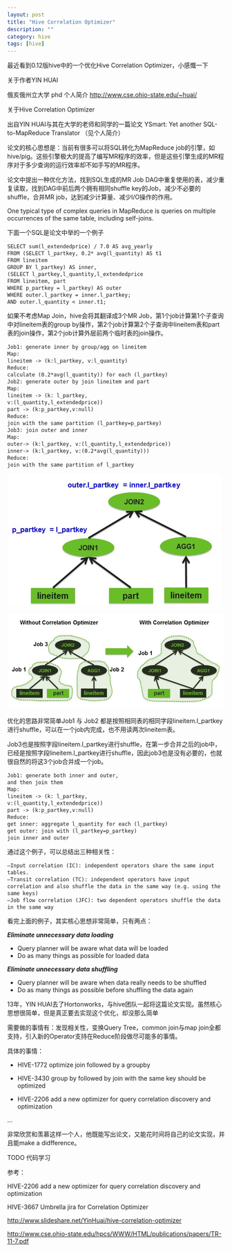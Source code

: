 ```yaml
---
layout: post
title: "Hive Correlation Optimizer"
description: ""
category: hive
tags: [hive]
---
```


 
最近看到0.12版hive中的一个优化Hive Correlation Optimizer，小感慨一下

 
关于作者YIN HUAI

俄亥俄州立大学 phd
个人简介 http://www.cse.ohio-state.edu/~huai/

 

关于Hive Correlation Optimizer

出自YIN HUAI与其在大学的老师和同学的一篇论文 YSmart: Yet another SQL-to-MapReduce Translator （见个人简介）

论文的核心思想是：当前有很多可以将SQL转化为MapReduce job的引擎，如hive/pig。这些引擎极大的提高了编写MR程序的效率，但是这些引擎生成的MR程序对于多少查询的运行效率却不如手写的MR程序。

论文中提出一种优化方法，找到SQL生成的MR Job DAG中重复使用的表，减少重复读取，找到DAG中前后两个拥有相同shuffle key的Job，减少不必要的shuffle，合并MR job，达到减少计算量、减少I/O操作的作用。

 

One typical type of complex queries in MapReduce is queries on multiple occurrences of the same table, including self-joins.

下面一个SQL是论文中举的一个例子

	SELECT sum(l_extendedprice) / 7.0 AS avg_yearly
	FROM (SELECT l_partkey, 0.2* avg(l_quantity) AS t1
	FROM lineitem
	GROUP BY l_partkey) AS inner,
	(SELECT l_partkey,l_quantity,l_extendedprice
	FROM lineitem, part
	WHERE p_partkey = l_partkey) AS outer
	WHERE outer.l_partkey = inner.l_partkey;
	AND outer.l_quantity < inner.t1;
如果不考虑Map Join，hive会将其翻译成3个MR Job，第1个job计算第1个子查询中对lineitem表的group by操作，第2个job计算第2个子查询中lineitem表和part表的join操作，第2个job计算外层前两个临时表的join操作。 

	Job1: generate inner by group/agg on lineitem
	Map:
	lineitem -> (k:l_partkey, v:l_quantity)
	Reduce:
	calculate (0.2*avg(l_quantity)) for each (l_partkey)
	Job2: generate outer by join lineitem and part
	Map:
	lineitem -> (k: l_partkey,
	v:(l_quantity,l_extendedprice))
	part -> (k:p_partkey,v:null)
	Reduce:
	join with the same partition (l_partkey=p_partkey)
	Job3: join outer and inner
	Map:
	outer-> (k:l_partkey, v:(l_quantity,l_extendedprice))
	inner-> (k:l_partkey, v:(0.2*avg(l_quantity)))
	Reduce:
	join with the same partition of l_partkey
	
![image](/images/intra-query.jpg)  
 
![image](/images/correlation-optimizer.jpg)   

 优化的思路非常简单Job1 与 Job2 都是按照相同表的相同字段lineitem.l_partkey进行shuffle，可以在一个job内完成，也不用读两次lineitem表。

Job3也是按照字段lineitem.l_partkey进行shuffle，在第一步合并之后的job中，已经是按照字段lineitem.l_partkey进行shuffle，因此job3也是没有必要的，也就很自然的将这3个job合并成一个job。

	Job1: generate both inner and outer,
	and then join them
	Map:
	lineitem -> (k: l_partkey,
	v:(l_quantity,l_extendedprice))
	part -> (k:p_partkey,v:null)
	Reduce:
	get inner: aggregate l_quantity for each (l_partkey)
	get outer: join with (l_partkey=p_partkey)
	join inner and outer
通过这个例子，可以总结出三种相关性：

	–Input correlation (IC): independent operators share the same input tables.
	–Transit correlation (TC): independent operators have input correlation and also shuffle the data in the same way (e.g. using the same keys)
	–Job flow correlation (JFC): two dependent operators shuffle the data in the same way
看完上面的例子，其实核心思想非常简单，只有两点：

***Eliminate unnecessary data loading***

* Query planner will be aware what data will be loaded
* Do as many things as possible for loaded data

***Eliminate unnecessary data shuffling***

* Query planner will be aware when data really needs to be shuffled
* Do as many things as possible before shuffling the data again

13年，YIN HUAI去了Hortonworks，与hive团队一起将这篇论文实现。虽然核心思想很简单，但是真正要去实现这个优化，却没那么简单

需要做的事情有：发现相关性，变换Query Tree，common join与map join全都支持，引入新的Operator支持在Reduce阶段做尽可能多的事情。

具体的事情：

* HIVE-1772 optimize join followed by a groupby

* HIVE-3430 group by followed by join with the same key should be optimized

* HIVE-2206 add a new optimizer for query correlation discovery and optimization

...



非常欣赏和羡慕这样一个人，他既能写出论文，又能花时间将自己的论文实现，并且能make a didfference。

TODO 代码学习

参考：

HIVE-2206 add a new optimizer for query correlation discovery and optimization  

HIVE-3667 Umbrella jira for Correlation Optimizer

http://www.slideshare.net/YinHuai/hive-correlation-optimizer

http://www.cse.ohio-state.edu/hpcs/WWW/HTML/publications/papers/TR-11-7.pdf

 

